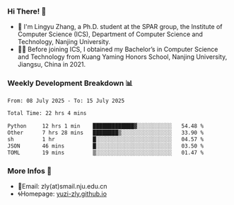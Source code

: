 ### Hi There! 👋 
- 🐳 I'm Lingyu Zhang, a Ph.D. student at the SPAR group, the Institute of Computer Science (ICS), Department of Computer Science and Technology, Nanjing University.
- 🧑‍🎓 Before joining ICS, I obtained my Bachelor’s in Computer Science and Technology from Kuang Yaming Honors School, Nanjing University, Jiangsu, China in 2021.

### Weekly Development Breakdown :bar_chart:

<!--START_SECTION:waka-->

```txt
From: 08 July 2025 - To: 15 July 2025

Total Time: 22 hrs 4 mins

Python     12 hrs 1 min    █████████████▓░░░░░░░░░░░   54.48 %
Other      7 hrs 28 mins   ████████▒░░░░░░░░░░░░░░░░   33.90 %
sh         1 hr            █░░░░░░░░░░░░░░░░░░░░░░░░   04.57 %
JSON       46 mins         █░░░░░░░░░░░░░░░░░░░░░░░░   03.50 %
TOML       19 mins         ▒░░░░░░░░░░░░░░░░░░░░░░░░   01.47 %
```

<!--END_SECTION:waka-->

<!--
### Github Contributions :octocat:

![](https://raw.githubusercontent.com/yuzi-zly/yuzi-zly/output/github-contribution-grid-snake.svg)              
-->

### More Infos 📖

- 📧Email: zly(at)smail.nju.edu.cn
- 🌀Homepage: [yuzi-zly.github.io](https://yuzi-zly.github.io/)
